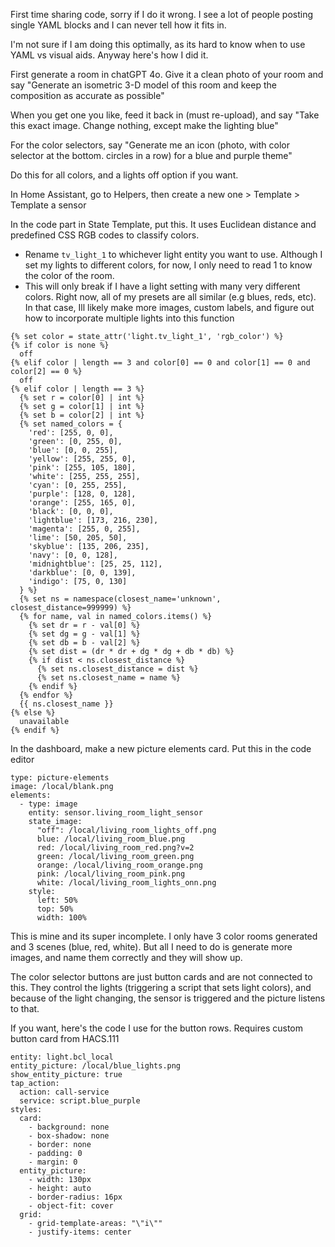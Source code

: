 First time sharing code, sorry if I do it wrong. I see a lot of people posting single YAML blocks and I can never tell how it fits in. 

I'm not sure if I am doing this optimally, as its hard to know when to use YAML vs visual aids. Anyway here's how I did it.

First generate a room in chatGPT 4o. Give it a clean photo of your room and say "Generate an isometric 3-D model of this room and keep the composition as accurate as possible"

When you get one you like, feed it back in (must re-upload), and say "Take this exact image. Change nothing, except make the lighting blue"

For the color selectors, say "Generate me an icon (photo, with color selector at the bottom. circles in a row) for a blue and purple theme"

Do this for all colors, and a lights off option if you want.

In Home Assistant, go to Helpers, then create a new one > Template > Template a sensor

In the code part in State Template, put this. It uses Euclidean distance and predefined CSS RGB codes to classify colors. 

* Rename ```tv_light_1``` to whichever light entity you want to use. Although I set my lights to different colors, for now, I only need to read 1 to know the color of the room.
* This will only break if I have a light setting with many very different colors. Right now, all of my presets are all similar (e.g blues, reds, etc). In that case, Ill likely make more images, custom labels, and figure out how to incorporate multiple lights into this function

```
{% set color = state_attr('light.tv_light_1', 'rgb_color') %}
{% if color is none %}
  off
{% elif color | length == 3 and color[0] == 0 and color[1] == 0 and color[2] == 0 %}
  off
{% elif color | length == 3 %}
  {% set r = color[0] | int %}
  {% set g = color[1] | int %}
  {% set b = color[2] | int %}
  {% set named_colors = {
    'red': [255, 0, 0],
    'green': [0, 255, 0],
    'blue': [0, 0, 255],
    'yellow': [255, 255, 0],
    'pink': [255, 105, 180],
    'white': [255, 255, 255],
    'cyan': [0, 255, 255],
    'purple': [128, 0, 128],
    'orange': [255, 165, 0],
    'black': [0, 0, 0],
    'lightblue': [173, 216, 230],
    'magenta': [255, 0, 255],
    'lime': [50, 205, 50],
    'skyblue': [135, 206, 235],
    'navy': [0, 0, 128],
    'midnightblue': [25, 25, 112],
    'darkblue': [0, 0, 139],
    'indigo': [75, 0, 130]
  } %}
  {% set ns = namespace(closest_name='unknown', closest_distance=999999) %}
  {% for name, val in named_colors.items() %}
    {% set dr = r - val[0] %}
    {% set dg = g - val[1] %}
    {% set db = b - val[2] %}
    {% set dist = (dr * dr + dg * dg + db * db) %}
    {% if dist < ns.closest_distance %}
      {% set ns.closest_distance = dist %}
      {% set ns.closest_name = name %}
    {% endif %}
  {% endfor %}
  {{ ns.closest_name }}
{% else %}
  unavailable
{% endif %}
```
In the dashboard, make a new picture elements card. Put this in the code editor
```
type: picture-elements
image: /local/blank.png
elements:
  - type: image
    entity: sensor.living_room_light_sensor
    state_image:
      "off": /local/living_room_lights_off.png
      blue: /local/living_room_blue.png
      red: /local/living_room_red.png?v=2
      green: /local/living_room_green.png
      orange: /local/living_room_orange.png
      pink: /local/living_room_pink.png
      white: /local/living_room_lights_onn.png
    style:
      left: 50%
      top: 50%
      width: 100%
```

This is mine and its super incomplete. I only have 3 color rooms generated and 3 scenes (blue, red, white). But all I need to do is generate more images, and name them correctly and they will show up.

The color selector buttons are just button cards and are not connected to this. They control the lights (triggering a script that sets light colors), and because of the light changing, the sensor is triggered and the picture listens to that.

If you want, here's the code I use for the button rows. Requires custom button card from HACS.111
````type: custom:button-card
entity: light.bcl_local
entity_picture: /local/blue_lights.png
show_entity_picture: true
tap_action:
  action: call-service
  service: script.blue_purple
styles:
  card:
    - background: none
    - box-shadow: none
    - border: none
    - padding: 0
    - margin: 0
  entity_picture:
    - width: 130px
    - height: auto
    - border-radius: 16px
    - object-fit: cover
  grid:
    - grid-template-areas: "\"i\""
    - justify-items: center
